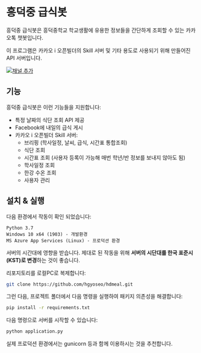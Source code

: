 # 흥덕중 급식봇

흥덕중 급식봇은 흥덕중학교 학교생활에 유용한 정보들을 간단하게 조회할 수 있는 카카오톡 챗봇입니다.

이 프로그램은 카카오 i 오픈빌더의 Skill 서버 및 기타 용도로 사용되기 위해 만들어진 API 서버입니다.

[![채널 추가]( https://developers.kakao.com/assets/img/about/logos/channel/friendadd_large_yellow_rect.png )]( http://pf.kakao.com/_xkxeaGT )



## 기능

흥덕중 급식봇은 이런 기능들을 지원합니다:

* 특정 날짜의 식단 조회 API 제공
* Facebook에 내일의 급식 게시
* 카카오 i 오픈빌더 Skill 서버:
  * 브리핑 (학사일정, 날씨, 급식, 시간표 통합조회)
  * 식단 조회
  * 시간표 조회 (사용자 등록이 가능해 매번 학년/반 정보를 보내지 않아도 됨)
  * 학사일정 조회
  * 한강 수온 조회
  * 사용자 관리



## 설치 & 실행
다음 환경에서 작동이 확인 되었습니다:
```
Python 3.7
Windows 10 x64 (1903) - 개발환경
MS Azure App Services (Linux) - 프로덕션 환경
```

서버의 시간대에 영향을 받습니다. 제대로 된 작동을 위해 **서버의 시단대를 한국 표준시(KST)로 변경**하는 것이 좋습니다.



리포지토리를 로컬PC로 복제합니다:

```bash
git clone https://github.com/hgyoseo/hdmeal.git
```

그런 다음, 프로젝트 폴더에서 다음 명령을 실행하여 패키지 의존성을 해결합니다:

```bash
pip install -r requirements.txt
```

다음 명령으로 서버를 시작할 수 있습니다:

```bash
python application.py
```

실제 프로덕션 환경에서는 gunicorn 등과 함께 이용하시는 것을 추천합니다.


